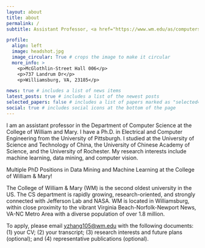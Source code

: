 ```yaml
---
layout: about
title: about
permalink: /
subtitle: Assistant Professor, <a href="https://www.wm.edu/as/computerscience/">Department of Computer Science</a>, <a href="https://www.wm.edu/">the College of William and Mary</a>.

profile:
  align: left
  image: headshot.jpg
  image_circular: True # crops the image to make it circular
  more_info: >
    <p>McGlothlin-Street Hall 006</p>
    <p>737 Landrum Dr</p>
    <p>Williamsburg, VA, 23185</p>

news: true # includes a list of news items
latest_posts: true # includes a list of the newest posts
selected_papers: false # includes a list of papers marked as "selected={true}"
social: true # includes social icons at the bottom of the page
---
```

I am an assistant professor in the Department of Computer Science at the College of William and Mary. I have a Ph.D. in Electrical and Computer Engineering from the University of Pittsburgh. I studied at the University of Science and Technology of China, the University of Chinese Academy of Science, and the University of Rochester. My research interests include machine learning, data mining, and computer vision.

Multiple PhD Positions in Data Mining and Machine Learning at the College of William & Mary!

The College of William & Mary (WM) is the second oldest university in the US. The CS department is rapidly growing, research-oriented, and strongly connected with Jefferson Lab and NASA. WM is located in Williamsburg, within close proximity to the vibrant Virginia Beach-Norfolk-Newport News, VA-NC Metro Area with a diverse population of over 1.8 million.

To apply, please email <a href = "mailto: yzhang105@wm.edu">yzhang105@wm.edu</a> with the following documents: (1) your CV; (2) your transcript; (3) research interests and future plans (optional); and (4) representative publications (optional).
